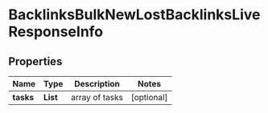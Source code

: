 # BacklinksBulkNewLostBacklinksLiveResponseInfo


## Properties

| Name | Type | Description | Notes |
|------------ | ------------- | ------------- | -------------|
**tasks** | **List<BacklinksBulkNewLostBacklinksLiveTaskInfo>** | array of tasks |[optional]|